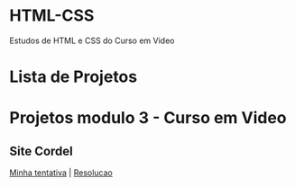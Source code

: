 # HTML-CSS
Estudos de HTML e CSS do Curso em Video

# Lista de Projetos
<h1>Projetos modulo 3 - Curso em Video</h1>
<h2>Site Cordel</h2>
<a href="projetos/cordel/minha-tentativa/index.html" target="_blank">Minha tentativa</a> |
<a href="projetos/cordel/resolucao/index.html" target="_blank">Resolucao</a>
